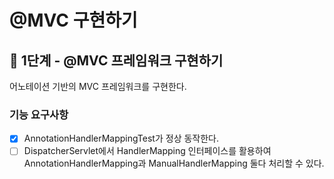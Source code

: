 # @MVC 구현하기

## 🚀 1단계 - @MVC 프레임워크 구현하기
어노테이션 기반의 MVC 프레임워크를 구현한다.

### 기능 요구사항
- [x] AnnotationHandlerMappingTest가 정상 동작한다.
- [ ] DispatcherServlet에서 HandlerMapping 인터페이스를 활용하여 AnnotationHandlerMapping과 ManualHandlerMapping 둘다 처리할 수 있다.
